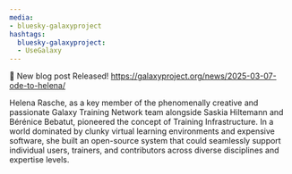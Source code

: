 ```yaml
---
media:
- bluesky-galaxyproject
hashtags:
  bluesky-galaxyproject:
  - UseGalaxy
---
```

📝 New blog post Released!
https://galaxyproject.org/news/2025-03-07-ode-to-helena/

Helena Rasche, as a key member of the phenomenally creative and passionate Galaxy Training Network team alongside Saskia Hiltemann and Bérénice Bebatut, pioneered the concept of Training Infrastructure. In a world dominated by clunky virtual learning environments and expensive software, she built an open-source system that could seamlessly support individual users, trainers, and contributors across diverse disciplines and expertise levels.
